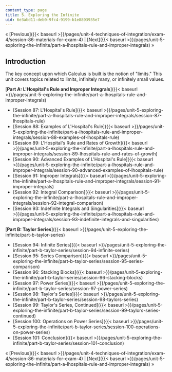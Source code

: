 ```yaml
---
content_type: page
title: 5. Exploring the Infinite
uid: 6e3abd11-deb0-9fc4-9199-b1e8893935e7
---
```


« [Previous]({{< baseurl >}}/pages/unit-4-techniques-of-integration/exam-4/session-86-materials-for-exam-4) | [Next]({{< baseurl >}}/pages/unit-5-exploring-the-infinite/part-a-lhospitals-rule-and-improper-integrals) »

Introduction
------------

The key concept upon which Calculus is built is the notion of "limits." This unit covers topics related to limits, infinitely many, or infinitely small values.

[**Part A: L'Hospital's Rule and Improper Integrals**]({{< baseurl >}}/pages/unit-5-exploring-the-infinite/part-a-lhospitals-rule-and-improper-integrals)

*   [Session 87: L'Hospital's Rule]({{< baseurl >}}/pages/unit-5-exploring-the-infinite/part-a-lhospitals-rule-and-improper-integrals/session-87-lhospitals-rule)
*   [Session 88: Examples of L'Hospital's Rule]({{< baseurl >}}/pages/unit-5-exploring-the-infinite/part-a-lhospitals-rule-and-improper-integrals/session-88-examples-of-lhospitals-rule)
*   [Session 89: L'Hospital's Rule and Rates of Growth]({{< baseurl >}}/pages/unit-5-exploring-the-infinite/part-a-lhospitals-rule-and-improper-integrals/session-89-lhospitals-rule-and-rates-of-growth)
*   [Session 90: Advanced Examples of L'Hospital's Rule]({{< baseurl >}}/pages/unit-5-exploring-the-infinite/part-a-lhospitals-rule-and-improper-integrals/session-90-advanced-examples-of-lhospitals-rule)
*   [Session 91: Improper Integrals]({{< baseurl >}}/pages/unit-5-exploring-the-infinite/part-a-lhospitals-rule-and-improper-integrals/session-91-improper-integrals)
*   [Session 92: Integral Comparison]({{< baseurl >}}/pages/unit-5-exploring-the-infinite/part-a-lhospitals-rule-and-improper-integrals/session-92-integral-comparison)
*   [Session 93: Indefinite Integrals and Singularities]({{< baseurl >}}/pages/unit-5-exploring-the-infinite/part-a-lhospitals-rule-and-improper-integrals/session-93-indefinite-integrals-and-singularities)

[**Part B: Taylor Series**]({{< baseurl >}}/pages/unit-5-exploring-the-infinite/part-b-taylor-series)

*   [Session 94: Infinite Series]({{< baseurl >}}/pages/unit-5-exploring-the-infinite/part-b-taylor-series/session-94-infinite-series)
*   [Session 95: Series Comparison]({{< baseurl >}}/pages/unit-5-exploring-the-infinite/part-b-taylor-series/session-95-series-comparison)
*   [Session 96: Stacking Blocks]({{< baseurl >}}/pages/unit-5-exploring-the-infinite/part-b-taylor-series/session-96-stacking-blocks)
*   [Session 97: Power Series]({{< baseurl >}}/pages/unit-5-exploring-the-infinite/part-b-taylor-series/session-97-power-series)
*   [Session 98: Taylor's Series]({{< baseurl >}}/pages/unit-5-exploring-the-infinite/part-b-taylor-series/session-98-taylors-series)
*   [Session 99: Taylor's Series, Continued]({{< baseurl >}}/pages/unit-5-exploring-the-infinite/part-b-taylor-series/session-99-taylors-series-continued)
*   [Session 100: Operations on Power Series]({{< baseurl >}}/pages/unit-5-exploring-the-infinite/part-b-taylor-series/session-100-operations-on-power-series)
*   [Session 101: Conclusion]({{< baseurl >}}/pages/unit-5-exploring-the-infinite/part-b-taylor-series/session-101-conclusion)

« [Previous]({{< baseurl >}}/pages/unit-4-techniques-of-integration/exam-4/session-86-materials-for-exam-4) | [Next]({{< baseurl >}}/pages/unit-5-exploring-the-infinite/part-a-lhospitals-rule-and-improper-integrals) »